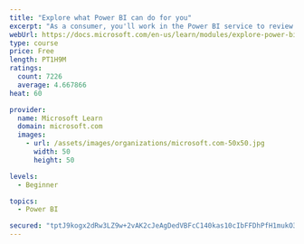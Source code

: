 ```yaml
---
title: "Explore what Power BI can do for you"
excerpt: "As a consumer, you'll work in the Power BI service to review and interact with content that has been shared with you. This module provides the foundational information that you need to work effectively in the Power BI service."
webUrl: https://docs.microsoft.com/en-us/learn/modules/explore-power-bi-service/
type: course
price: Free
length: PT1H9M
ratings:
  count: 7226
  average: 4.667866
heat: 60

provider:
  name: Microsoft Learn
  domain: microsoft.com
  images:
    - url: /assets/images/organizations/microsoft.com-50x50.jpg
      width: 50
      height: 50

levels:
  - Beginner

topics:
  - Power BI

secured: "tptJ9kogx2dRw3LZ9w+2vAK2cJeAgDedVBFcC140kas10cIbFFDhPfH1mukO38yPTX5eEDOYSnZc2PJhFlkWf8f9owqO93eH/su1BQGauvJWuaiUhJKUac80sTcPxG1e9v4ORStdbL/ITsh4CR264uPspX6//kEiJ9sNoSaKG6gkDKxtwd/fhPm1YTeLisULifBRHJZ4Q4cuvg6WKQrvgm08n9AE8FYfIMu7tmmg8sq5BBLG0KDU1agM22tg4u3ZwFtB2Mq4SbLO3QkRIAqeW3Ax4QDON0rQyg3K4oadZs/5VGFaVzKJAIp2J9XbhYw0tX9xZibZMl2DyFL49Pgj5aSdHjq7/IsDlRF8rU51ZHrBupK5I1rK+RGLvyva4yn0EoTGoe1qPN27ZjYTzHmt0ncQ/wYCVgZjNuxCZVk6xoY=;iKnDsh3lYop93BtG6EI0rA=="
---
```


